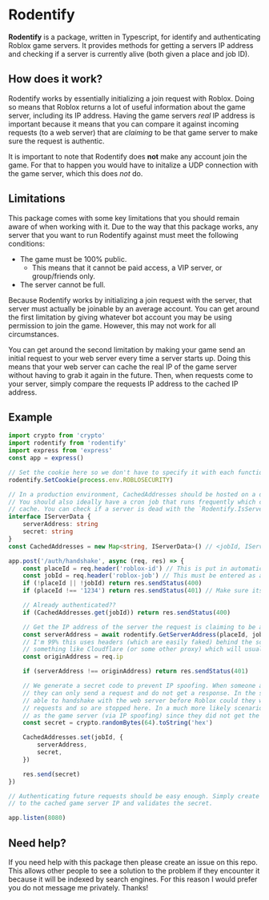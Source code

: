 # Rodentify

**Rodentify** is a package, written in Typescript, for identify and authenticating Roblox game servers. It provides methods for getting a servers IP address and checking if a server is currently alive (both given a place and job ID).

## How does it work?
Rodentify works by essentially initializing a join request with Roblox. Doing so means that Roblox returns a lot of useful information about the game server, including its IP address. Having the game servers *real* IP address is important because it means that you can compare it against incoming requests (to a web server) that are *claiming* to be that game server to make sure the request is authentic.

It is important to note that Rodentify does **not** make any account join the game. For that to happen you would have to initalize a UDP connection with the game server, which this does *not* do.

## Limitations
This package comes with some key limitations that you should remain aware of when working with it. Due to the way that this package works, any server that you want to run Rodentify against must meet the following conditions:
- The game must be 100% public.
  - This means that it cannot be paid access, a VIP server, or group/friends only.
- The server cannot be full.

Because Rodentify works by initializing a join request with the server, that server must actually be joinable by an average account. You can get around the first limitation by giving whatever bot account you may be using permission to join the game. However, this may not work for all circumstances.

You can get around the second limitation by making your game send an initial request to your web server every time a server starts up. Doing this means that your web server can cache the real IP of the game server without having to grab it again in the future. Then, when requests come to your server, simply compare the requests IP address to the cached IP address.

## Example
```typescript
import crypto from 'crypto'
import rodentify from 'rodentify'
import express from 'express'
const app = express()

// Set the cookie here so we don't have to specify it with each function call
rodentify.SetCookie(process.env.ROBLOSECURITY)

// In a production environment, CachedAddresses should be hosted on a database like Redis
// You should also ideally have a cron job that runs frequently which clears out dead servers from the
// cache. You can check if a server is dead with the `Rodentify.IsServerAlive()` method.
interface IServerData {
	serverAddress: string
	secret: string
}
const CachedAddresses = new Map<string, IServerData>() // <jobId, IServerData>

app.post('/auth/handshake', async (req, res) => {
	const placeId = req.header('roblox-id') // This is put in automatically by Roblox
	const jobId = req.header('roblox-job') // This must be entered as a header manually in your Roblox script
	if (!placeId || !jobId) return res.sendStatus(400)
	if (placeId !== '1234') return res.sendStatus(401) // Make sure its from the right game

	// Already authenticated??
	if (CachedAddresses.get(jobId)) return res.sendStatus(400)

	// Get the IP address of the server the request is claiming to be and compare it against the requests IP
	const serverAddress = await rodentify.GetServerAddress(placeId, jobId)
    // I'm 99% this uses headers (which are easily faked) behind the scenes. In production you should be behind
    // something like Cloudflare (or some other proxy) which will usually give you the requests IP in a header you can trust
	const originAddress = req.ip

	if (serverAddress !== originAddress) return res.sendStatus(401)

	// We generate a secret code to prevent IP spoofing. When someone attempts to spoof their IP address
	// they can only send a request and do not get a response. In the scenario where an attacker was somehow
	// able to handshake with the web server before Roblox could they won't be able to get the secret for future
	// requests and so are stopped here. In a much more likely scenario, this also prevents an attacker posing
	// as the game server (via IP spoofing) since they did not get the secret from the handshake.
	const secret = crypto.randomBytes(64).toString('hex')

	CachedAddresses.set(jobId, {
		serverAddress,
		secret,
	})

	res.send(secret)
})

// Authenticating future requests should be easy enough. Simply create a middleware which compares the origin IP
// to the cached game server IP and validates the secret.

app.listen(8080)
```

## Need help?
If you need help with this package then please create an issue on this repo. This allows other people to see a solution to the problem if they encounter it because it will be indexed by search engines. For this reason I would prefer you do not message me privately. Thanks!